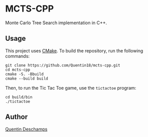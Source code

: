 # MCTS-CPP

Monte Carlo Tree Search implementation in C++.

## Usage

This project uses [CMake](https://cmake.org/).
To build the repository, run the following commands:
```
git clone https://github.com/Quentin18/mcts-cpp.git
cd mcts-cpp
cmake -S. -Bbuild
cmake --build build
```

Then, to run the Tic Tac Toe game, use the `tictactoe` program:
```
cd build/bin
./tictactoe
```

## Author

[Quentin Deschamps](mailto:quentindeschamps18@gmail.com)
